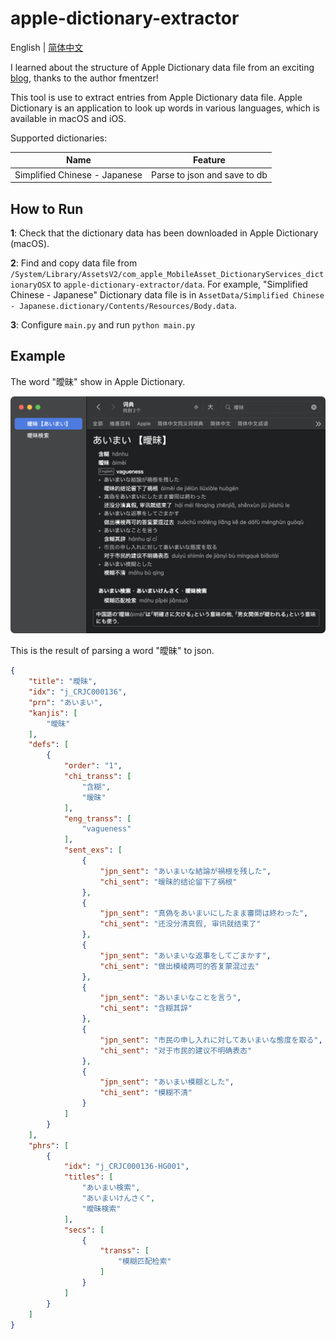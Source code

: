 # apple-dictionary-extractor

English | [简体中文](./README-zh_CN.md)

I learned about the structure of Apple Dictionary data file from an exciting [blog](https://fmentzer.github.io/posts/2020/dictionary/), thanks to the author fmentzer!

This tool is use to extract entries from Apple Dictionary data file. Apple Dictionary is an application to look up words in various languages, which is available in macOS and iOS.

Supported dictionaries:

| Name                          | Feature                      |
| ----------------------------- | ---------------------------- |
| Simplified Chinese - Japanese | Parse to json and save to db |

## How to Run

**1**: Check that the dictionary data has been downloaded in Apple Dictionary (macOS).

**2**: Find and copy data file from `/System/Library/AssetsV2/com_apple_MobileAsset_DictionaryServices_dictionaryOSX` to `apple-dictionary-extractor/data`. For example, "Simplified Chinese - Japanese" Dictionary data file is in `AssetData/Simplified Chinese - Japanese.dictionary/Contents/Resources/Body.data`.

**3**: Configure `main.py` and run `python main.py`

## Example

The word "曖昧" show in Apple Dictionary.

![](./docs/image-1.png)

This is the result of parsing a word "曖昧" to json.

```json
{
    "title": "曖昧",
    "idx": "j_CRJC000136",
    "prn": "あいまい",
    "kanjis": [
        "曖昧"
    ],
    "defs": [
        {
            "order": "1",
            "chi_transs": [
                "含糊",
                "暧昧"
            ],
            "eng_transs": [
                "vagueness"
            ],
            "sent_exs": [
                {
                    "jpn_sent": "あいまいな結論が禍根を残した",
                    "chi_sent": "暧昧的结论留下了祸根"
                },
                {
                    "jpn_sent": "真偽をあいまいにしたまま審問は終わった",
                    "chi_sent": "还没分清真假, 审讯就结束了"
                },
                {
                    "jpn_sent": "あいまいな返事をしてごまかす",
                    "chi_sent": "做出模棱两可的答复蒙混过去"
                },
                {
                    "jpn_sent": "あいまいなことを言う",
                    "chi_sent": "含糊其辞"
                },
                {
                    "jpn_sent": "市民の申し入れに対してあいまいな態度を取る",
                    "chi_sent": "对于市民的建议不明确表态"
                },
                {
                    "jpn_sent": "あいまい模糊とした",
                    "chi_sent": "模糊不清"
                }
            ]
        }
    ],
    "phrs": [
        {
            "idx": "j_CRJC000136-HG001",
            "titles": [
                "あいまい検索",
                "あいまいけんさく",
                "曖昧検索"
            ],
            "secs": [
                {
                    "transs": [
                        "模糊匹配检索"
                    ]
                }
            ]
        }
    ]
}
```

